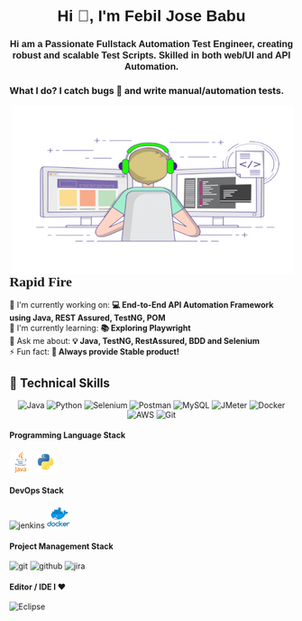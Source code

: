 <!-- Header Section -->
<h1 align="center"><font face="Arial">Hi 👋, I'm Febil Jose Babu</font></h1>
<h3 align="center"><font face="Arial"><a href="https://www.linkedin.com/in/febil-jb-a41078153" target="_blank" rel="noreferrer"></a> Hi am a Passionate Fullstack Automation Test Engineer, creating robust and scalable Test Scripts. Skilled in both web/UI and API Automation.
</font></h3>

<h3><font> What I do? I catch bugs 🐞 and write manual/automation tests.</font></h3>


<!-- GIF -->
<img align="right" height="300" width="500" src="https://raw.githubusercontent.com/mikonoid/mikonoid/main/images/gifs/coder3.gif" />

<!-- Rapid Fire -->
<h3 align="left"><font size="+2" face="Verdana">Rapid Fire</font></h3>
<p align="left">
    💼 I'm currently working on: <strong>💻 End-to-End API Automation Framework using Java, REST Assured, TestNG, POM</strong><br>
    🌱 I'm currently learning: <strong>📚 Exploring Playwright</strong><br>
    💬 Ask me about: <strong>💡 Java, TestNG, RestAssured, BDD and Selenium</strong><br>
    ⚡ Fun fact: <strong>🎢 Always provide Stable product!</strong>
</p>

## 💼 Technical Skills

<p align="center">
  <img src="https://img.shields.io/badge/Java-007396?style=for-the-badge&logo=java&logoColor=white" alt="Java">
  <img src="https://img.shields.io/badge/Python-3776AB?style=for-the-badge&logo=python&logoColor=white" alt="Python">
  <img src="https://img.shields.io/badge/Selenium-43B02A?style=for-the-badge&logo=selenium&logoColor=white" alt="Selenium">
  <img src="https://img.shields.io/badge/Postman-FF6C37?style=for-the-badge&logo=postman&logoColor=white" alt="Postman">
  <img src="https://img.shields.io/badge/MySQL-4479A1?style=for-the-badge&logo=mysql&logoColor=white" alt="MySQL">
  <img src="https://img.shields.io/badge/JMeter-D22128?style=for-the-badge&logo=apache%20jmeter&logoColor=white" alt="JMeter">
  <img src="https://img.shields.io/badge/Docker-2496ED?style=for-the-badge&logo=docker&logoColor=white" alt="Docker">
  <img src="https://img.shields.io/badge/AWS-232F3E?style=for-the-badge&logo=amazon-aws&logoColor=white" alt="AWS">
  <img src="https://img.shields.io/badge/Git-F05032?style=for-the-badge&logo=git&logoColor=white" alt="Git">
</p>


#### Programming Language Stack
<p align="left">  
<img src="https://raw.githubusercontent.com/github/explore/80688e429a7d4ef2fca1e82350fe8e3517d3494d/topics/java/java.png" alt="java" title="java8" width="40" height="40"/> 
<img src="https://raw.githubusercontent.com/github/explore/80688e429a7d4ef2fca1e82350fe8e3517d3494d/topics/python/python.png" alt="python" title="python" width="40" height="40"/> 
</p>

#### DevOps Stack 
<p>
<img src="https://www.vectorlogo.zone/logos/jenkins/jenkins-icon.svg" alt="jenkins" title="jenkins" width="40" height="40"/>  
<img src="https://raw.githubusercontent.com/github/explore/80688e429a7d4ef2fca1e82350fe8e3517d3494d/topics/docker/docker.png" alt="docker" title="docker" width="40" height="40"/>  </p>

#### Project Management Stack
<p align="left"><img src="https://www.vectorlogo.zone/logos/git-scm/git-scm-icon.svg" alt="git" title="git" width="40" height="40"/>  <img src="https://www.vectorlogo.zone/logos/github/github-icon.svg" alt="github" title="github" width="40" height="40"/>  <img src="https://www.vectorlogo.zone/logos/atlassian_jira/atlassian_jira-icon.svg" alt="jira" title="jira" width="40" height="40"/></p>

#### Editor / IDE I ♥
<p align="left"><img src="https://logowik.com/content/uploads/images/eclipse5466.jpg" alt="Eclipse" title="Eclipse" width="40" height="40"/> </p>





